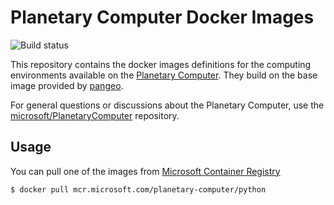 # Planetary Computer Docker Images

![Build status](https://github.com/Microsoft/planetary-computer-containers/actions/workflows/publish.yaml/badge.svg)

This repository contains the docker images definitions for the computing environments available on the [Planetary Computer][pc].
They build on the base image provided by [pangeo][pangeo-docker-images].

For general questions or discussions about the Planetary Computer, use the [microsoft/PlanetaryComputer](http://github.com/microsoft/PlanetaryComputer) repository.

[pc]: https://planetarycomputer.microsoft.com/
[pangeo-docker-images]: https://github.com/pangeo-data/pangeo-docker-images

## Usage

You can pull one of the images from [Microsoft Container Registry](https://github.com/microsoft/ContainerRegistry)


```
$ docker pull mcr.microsoft.com/planetary-computer/python
```
